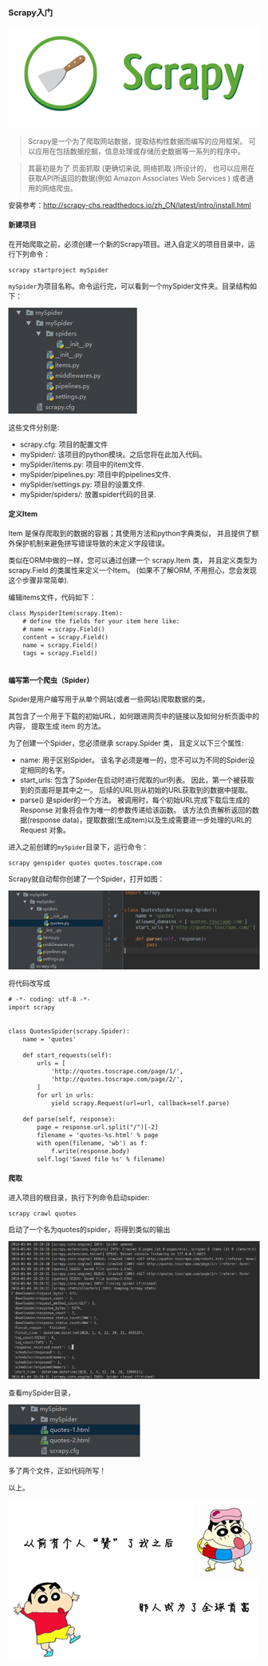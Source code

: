 ### Scrapy入门

![](Images/10.2.png)

>Scrapy是一个为了爬取网站数据，提取结构性数据而编写的应用框架。 可以应用在包括数据挖掘，信息处理或存储历史数据等一系列的程序中。

>其最初是为了 页面抓取 (更确切来说, 网络抓取 )所设计的， 也可以应用在获取API所返回的数据(例如 Amazon Associates Web Services ) 或者通用的网络爬虫。

安装参考：http://scrapy-chs.readthedocs.io/zh_CN/latest/intro/install.html

#### 新建项目
在开始爬取之前，必须创建一个新的Scrapy项目。进入自定义的项目目录中，运行下列命令：
```
scrapy startproject mySpider
```
`mySpider`为项目名称。命令运行完，可以看到一个mySpider文件夹。目录结构如下：

![](Images/10.1.jpg)

这些文件分别是:

- scrapy.cfg: 项目的配置文件
- mySpider/: 该项目的python模块。之后您将在此加入代码。
- mySpider/items.py: 项目中的item文件.
- mySpider/pipelines.py: 项目中的pipelines文件.
- mySpider/settings.py: 项目的设置文件.
- mySpider/spiders/: 放置spider代码的目录.

#### 定义Item
Item 是保存爬取到的数据的容器；其使用方法和python字典类似， 并且提供了额外保护机制来避免拼写错误导致的未定义字段错误。

类似在ORM中做的一样，您可以通过创建一个 scrapy.Item 类， 并且定义类型为 scrapy.Field 的类属性来定义一个Item。 (如果不了解ORM, 不用担心，您会发现这个步骤非常简单).

编辑items文件，代码如下：
```
class MyspiderItem(scrapy.Item):
    # define the fields for your item here like:
    # name = scrapy.Field()
    content = scrapy.Field()
    name = scrapy.Field()
    tags = scrapy.Field()


```

#### 编写第一个爬虫（Spider）
Spider是用户编写用于从单个网站(或者一些网站)爬取数据的类。

其包含了一个用于下载的初始URL，如何跟进网页中的链接以及如何分析页面中的内容， 提取生成 item 的方法。

为了创建一个Spider，您必须继承 scrapy.Spider 类， 且定义以下三个属性:

- name: 用于区别Spider。 该名字必须是唯一的，您不可以为不同的Spider设定相同的名字。
- start_urls: 包含了Spider在启动时进行爬取的url列表。 因此，第一个被获取到的页面将是其中之一。 后续的URL则从初始的URL获取到的数据中提取。
- parse() 是spider的一个方法。 被调用时，每个初始URL完成下载后生成的 Response 对象将会作为唯一的参数传递给该函数。 该方法负责解析返回的数据(response data)，提取数据(生成item)以及生成需要进一步处理的URL的 Request 对象。

进入之前创建的`mySpider`目录下，运行命令：
```
scrapy genspider quotes quotes.toscrape.com
```
Scrapy就自动帮你创建了一个Spider，打开如图：

![](Images/10.3.jpg)

将代码改写成
```
# -*- coding: utf-8 -*-
import scrapy


class QuotesSpider(scrapy.Spider):
    name = 'quotes'

    def start_requests(self):
        urls = [
            'http://quotes.toscrape.com/page/1/',
            'http://quotes.toscrape.com/page/2/',
        ]
        for url in urls:
            yield scrapy.Request(url=url, callback=self.parse)

    def parse(self, response):
        page = response.url.split("/")[-2]
        filename = 'quotes-%s.html' % page
        with open(filename, 'wb') as f:
            f.write(response.body)
        self.log('Saved file %s' % filename)
```

#### 爬取
进入项目的根目录，执行下列命令启动spider:
```
scrapy crawl quotes
```
启动了一个名为quotes的spider，将得到类似的输出

![](Images/10.5.jpg)

查看mySpider目录，

![](Images/10.4.jpg)

多了两个文件，正如代码所写！

以上。

![](Images/0.png)